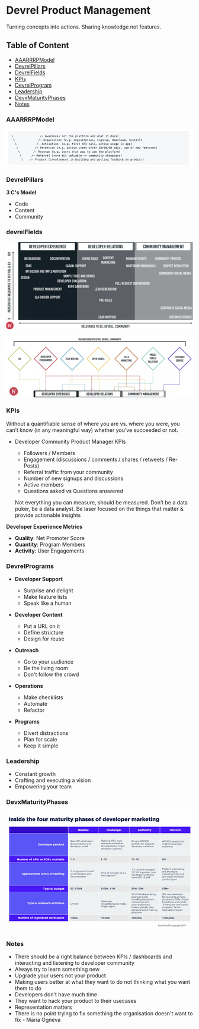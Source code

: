 # Devrel Product Management

Turning concepts into actions. Sharing knowledge not features.

## Table of Content

* [AAARRRPModel](#aaarrrpmodel) <br>
* [DevrelPillars](#devrelPillars) <br>
* [DevrelFields](#devrelFields) <br>
* [KPIs](#kpis) <br>
* [DevrelProgram](#devrelprogram) <br>
* [Leadership](#leadership) <br>
* [DevxMaturityPhases](#devxMaturityPhases) <br>
* [Notes](#notes) <br>

### AAARRRPModel

![](/DevrelProductManagement/IntroAssets/aaarrrp.jpg)

### DevrelPillars

**3 C's Model**

* Code
* Content
* Community

### devrelFields

![](/DevrelProductManagement/IntroAssets/DevrelFields.png)

![](/DevrelProductManagement/IntroAssets/DevrelFields2.png)

### KPIs

Without a quantifiable sense of where you are vs. where you were, you can’t know (in any meaningful way) whether you’ve succeeded or not.

* Developer Community Product Manager KPIs
  * Followers / Members
  * Engagement (discussions / comments / shares / retweets / Re-Posts)
  * Referral traffic from your community
  * Number of new signups and discussions
  * Active members
  * Questions asked vs Questions answered

  Not everything you can measure, should be measured. Don’t be a data puker, be a data analyst. Be laser focused on the things that matter & provide actionable insights

 **Developer Experience Metrics**
  * **Quality**: Net Promoter Score
  * **Quantity**: Program Members
  * **Activity**: User Engagements

### DevrelPrograms

* **Developer Support**
  * Surprise and delight
  * Make feature lists
  * Speak like a human

* **Developer Content**
  * Put a URL on it
  * Define structure
  * Design for reuse

* **Outreach**
  * Go to your audience
  * Be the living room
  * Don't follow the crowd

* **Operations**
  * Make checklists
  * Automate
  * Refactor

* **Programs**
  * Divert distractions
  * Plan for scale
  * Keep it simple

### Leadership

  * Constant growth
  * Crafting and executing a vision
  * Empowering your team

### DevxMaturityPhases

![](/DevrelProductManagement/IntroAssets/MaturityPhases.jpg)

### Notes

* There should be a right balance between KPIs / dashboards and interacting and listening to developer community
* Always try to learn something new
* Upgrade your users not your product
* Making users better at what they want to do not thinking what you want them to do
* Developers don't have much time
* They want to hack your product to their usecases
* Representation matters
* There is no point trying to fix something the organisation doesn't want to fix - Maria Ogneva
